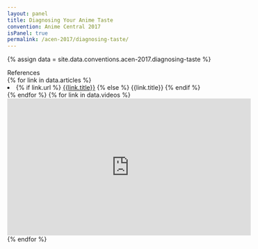 ```yaml
---
layout: panel
title: Diagnosing Your Anime Taste
convention: Anime Central 2017
isPanel: true
permalink: /acen-2017/diagnosing-taste/
---
```


{% assign data = site.data.conventions.acen-2017.diagnosing-taste %}

<div class="manga-header"> References </div>
{% for link in data.articles %}
  <li class="manga-link">
    {% if link.url %}
      <a href="{{link.url}}" target="_blank">{{link.title}}</a>
    {% else %}
      <span>{{link.title}}</span>
    {% endif %}
  </li>
{% endfor %}
{% for link in data.videos %}
  <div class="video-embed">
    <iframe width="560" height="315" src="https://www.youtube.com/embed/{{link.youtube}}" frameborder="0" allowfullscreen></iframe>
  </div>
{% endfor %}
